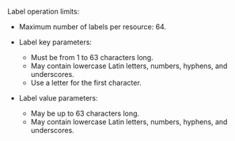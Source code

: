 Label operation limits:

* Maximum number of labels per resource: 64.
* Label key parameters:

  * Must be from 1 to 63 characters long.
  * May contain lowercase Latin letters, numbers, hyphens, and underscores.
  * Use a letter for the first character.

* Label value parameters:

  * May be up to 63 characters long.
  * May contain lowercase Latin letters, numbers, hyphens, and underscores.